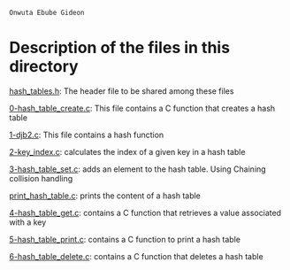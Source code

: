 ```
Onwuta Ebube Gideon
```

# Description of the files in this directory

[hash_tables.h](./hash_tables.h): The header file to be shared among these files



[0-hash_table_create.c](./0-hash_table_create.c): This file contains a C function that creates a hash table



[1-djb2.c](./1-djb2.c): This file contains a hash function



[2-key_index.c](./2-key_index.c): calculates the index of a given key in a hash table



[3-hash_table_set.c](./3-hash_table_set.c): adds an element to the hash table. Using Chaining collision handling



[print_hash_table.c](./print_hash_table.c): prints the content of a hash table



[4-hash_table_get.c](.4-hash_table_get.c): contains a C function that retrieves a value associated with a key



[5-hash_table_print.c](./5-hash_table_print.c): contains a C function to print a hash table



[6-hash_table_delete.c](./6-hash_table_delete.c): contains a C function that deletes a hash table

